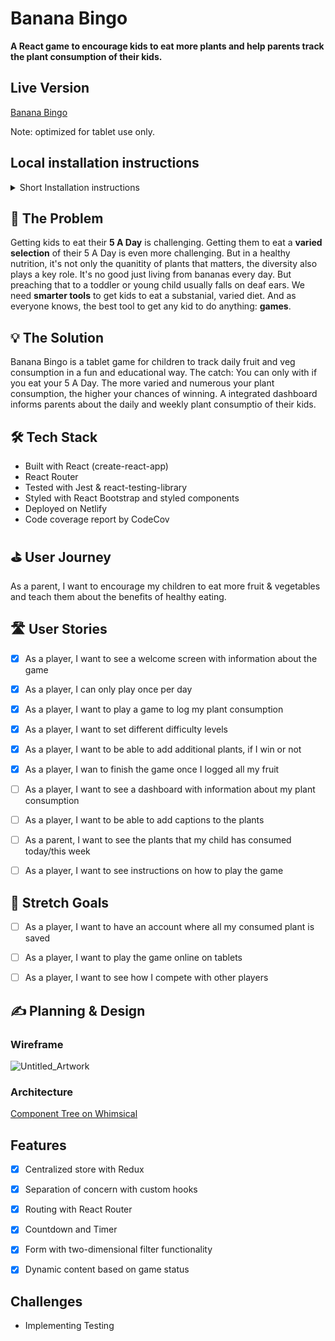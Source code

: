 # Banana Bingo

**A React game to encourage kids to eat more plants and help parents track the plant consumption of their kids.**

## Live Version

[Banana Bingo](https://banana-bingo.netlify.app/)

Note: optimized for tablet use only.

## Local installation instructions

<details>
<summary> Short Installation instructions </summary>
1. Clone this repo onto your local machine
```
git clone https://github.com/fac-17/Autsera.git
```

2. Install dependencies

```
npm i
```

3. Start local server

```
npm start
```

4. Open your browser to **localhost:3000**
5. Optional: run tests

```
npm test
```

</details>

## 🤔 The Problem

Getting kids to eat their **5 A Day** is challenging. Getting them to eat a **varied selection** of their 5 A Day is even more challenging. But in a healthy nutrition, it's not only the quanitity of plants that matters, the diversity also plays a key role. It's no good just living from bananas every day. But preaching that to a toddler or young child usually falls on deaf ears. We need **smarter tools** to get kids to eat a substanial, varied diet. And as everyone knows, the best tool to get any kid to do anything: **games**. 

## 💡 The Solution 

Banana Bingo is a tablet game for children to track daily fruit and veg consumption in a fun and educational way. The catch: You can only with if you eat your 5 A Day. The more varied and numerous your plant consumption, the higher your chances of winning. A integrated dashboard informs parents about the daily and weekly plant consumptio of their kids. 

## 🛠 Tech Stack

- Built with React (create-react-app)
- React Router
- Tested with Jest & react-testing-library
- Styled with React Bootstrap and styled components
- Deployed on Netlify
- Code coverage report by CodeCov

## ⛳️ User Journey

As a parent, I want to encourage my children to eat more fruit & vegetables and teach them about the benefits of healthy eating.

## 🛣 User Stories
- [x]  As a player, I want to see a welcome screen with information about the game
- [x]  As a player, I can only play once per day
- [x]  As a player, I want to play a game to log my plant consumption
- [x]  As a player, I want to set different difficulty levels
- [x]  As a player, I want to be able to add additional plants, if I win or not
- [x]  As a player, I wan to finish the game once I logged all my fruit
- [ ]  As a player, I want to see a dashboard with information about my plant consumption
- [ ]  As a player, I want to be able to add captions to the plants
- [ ]  As a parent, I want to see the plants that my child has consumed today/this week
- [ ]  As a player, I want to see instructions on how to play the game


## 🚀 Stretch Goals
- [ ]  As a player, I want to have an account where all my consumed plant is saved
- [ ]  As a player, I want to play the game online on tablets
- [ ]  As a player, I want to see how I compete with other players


## ✍️ Planning & Design

### Wireframe 
![Untitled_Artwork](https://user-images.githubusercontent.com/45558475/132953044-19114fc8-624f-461b-b5f8-17bd7809b860.png)

### Architecture 

[Component Tree on Whimsical](https://whimsical.com/banana-bingo-X2GZwtugttaynGh5gw1AQ8)

## Features
- [x]  Centralized store with Redux
- [x]  Separation of concern with custom hooks
- [x]  Routing with React Router 
- [x]  Countdown and Timer
- [x]  Form with two-dimensional filter functionality
- [x]  Dynamic content based on game status


## Challenges
- Implementing Testing 
